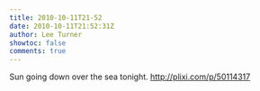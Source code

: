 ```yaml
---
title: 2010-10-11T21-52
date: 2010-10-11T21:52:31Z
author: Lee Turner
showtoc: false
comments: true
---
```


Sun going down over the sea tonight.   http://plixi.com/p/50114317

